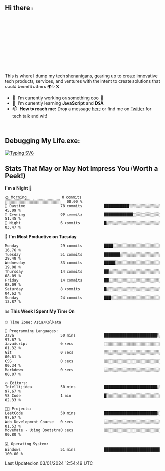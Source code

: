 ## Hi there <a href="#"><img src="https://media.giphy.com/media/hvRJCLFzcasrR4ia7z/giphy.gif" width="5%"></a>

This is where I dump my tech shenanigans, gearing up to create innovative tech products, services, and ventures with the intent to create solutions that could benefit others 🌍✨🛠️

- 🔭 &nbsp;I’m currently working on something cool 🥶
- 🌱 &nbsp;I’m currently learning <strong>JavaScript</strong> and <strong>DSA</strong>
- 📫 &nbsp;<b>How to reach me:</b> Drop a message <a href="mailto:harshilsharma.dev@gmail.com">here</a> or find me on  <a href="https://twitter.com/harshilshrma">Twitter</a> for tech talk and wit!

<br>

## Debugging My Life.exe:

[![Typing SVG](https://readme-typing-svg.demolab.com?font=Poppins&size=60&duration=1800&pause=1200&color=F7F7F7&center=true&vCenter=true&random=false&width=1920&height=300&lines=1%2F10%3A+Hey+there%2C+I'm+Harshil;2%2F10%3A+Currently+pursuing+B.Tech+in+Computer+Science;3%2F10%3A+Coding+by+day%2C+gaming+by+code's+moonlight;4%2F10%3A+Mastering+code+for+a+Koenigsegg-fueled+tomorrow)](https://git.io/typing-svg)







## Stats That May or May Not Impress You (Worth a Peek!)

<!--START_SECTION:waka-->
**I'm a Night 🦉** 

```text
🌞 Morning                0 commits           ░░░░░░░░░░░░░░░░░░░░░░░░░   00.00 % 
🌆 Daytime                78 commits          ███████████░░░░░░░░░░░░░░   45.09 % 
🌃 Evening                89 commits          █████████████░░░░░░░░░░░░   51.45 % 
🌙 Night                  6 commits           █░░░░░░░░░░░░░░░░░░░░░░░░   03.47 % 
```
📅 **I'm Most Productive on Tuesday** 

```text
Monday                   29 commits          ████░░░░░░░░░░░░░░░░░░░░░   16.76 % 
Tuesday                  51 commits          ███████░░░░░░░░░░░░░░░░░░   29.48 % 
Wednesday                33 commits          █████░░░░░░░░░░░░░░░░░░░░   19.08 % 
Thursday                 14 commits          ██░░░░░░░░░░░░░░░░░░░░░░░   08.09 % 
Friday                   14 commits          ██░░░░░░░░░░░░░░░░░░░░░░░   08.09 % 
Saturday                 8 commits           █░░░░░░░░░░░░░░░░░░░░░░░░   04.62 % 
Sunday                   24 commits          ███░░░░░░░░░░░░░░░░░░░░░░   13.87 % 
```


📊 **This Week I Spent My Time On** 

```text
🕑︎ Time Zone: Asia/Kolkata

💬 Programming Languages: 
Java                     50 mins             ████████████████████████░   97.67 % 
JavaScript               0 secs              ░░░░░░░░░░░░░░░░░░░░░░░░░   01.32 % 
Git                      0 secs              ░░░░░░░░░░░░░░░░░░░░░░░░░   00.61 % 
CSS                      0 secs              ░░░░░░░░░░░░░░░░░░░░░░░░░   00.34 % 
Markdown                 0 secs              ░░░░░░░░░░░░░░░░░░░░░░░░░   00.07 % 

🔥 Editors: 
Intellijidea             50 mins             ████████████████████████░   97.67 % 
VS Code                  1 min               █░░░░░░░░░░░░░░░░░░░░░░░░   02.33 % 

🐱‍💻 Projects: 
LeetCode                 50 mins             ████████████████████████░   97.67 % 
Web Development Course   0 secs              ░░░░░░░░░░░░░░░░░░░░░░░░░   01.53 % 
MoveMate - Using Bootstra0 secs              ░░░░░░░░░░░░░░░░░░░░░░░░░   00.80 % 

💻 Operating System: 
Windows                  51 mins             █████████████████████████   100.00 % 
```


 Last Updated on 03/01/2024 12:54:49 UTC
<!--END_SECTION:waka-->

<!--
**harshilshrma/harshilshrma** is a ✨ _special_ ✨ repository because its `README.md` (this file) appears on your GitHub profile.

Here are some ideas to get you started:

- 🔭 I’m currently working on ...
- 🌱 I’m currently learning ...
- 👯 I’m looking to collaborate on ...
- 🤔 I’m looking for help with ...
- 💬 Ask me about ...
- 📫 How to reach me: ...
- 😄 Pronouns: ...
- ⚡ Fun fact: ...
-->
